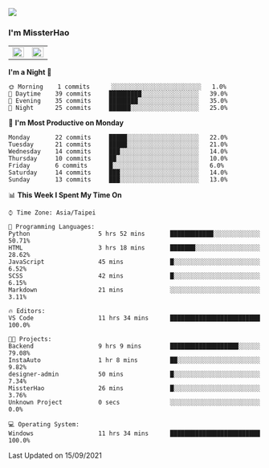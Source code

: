 ![](https://komarev.com/ghpvc/?username=MissterHao&color=ff69b4)

### I'm MissterHao


<!-- Readme stats -->
<!-- https://github.com/anuraghazra/github-readme-stats -->
<table>
<tr>
    <td valign="top" width="50%">
    <img src="https://github-readme-stats.vercel.app/api?username=MissterHao&hide_border=true&show_icons=true&locale=en" align="left" style="width: 100%" />
    </td>
    <td valign="top" width="50%">
    <img src="https://github-readme-stats.vercel.app/api/top-langs?username=MissterHao&hide_border=true&show_icons=true&locale=en&layout=compact" align="left" style="width: 100%" />
    </td>
</tr>
</table>  


<!--START_SECTION:waka-->
**I'm a Night 🦉** 

```text
🌞 Morning    1 commits      ░░░░░░░░░░░░░░░░░░░░░░░░░   1.0% 
🌆 Daytime    39 commits     █████████░░░░░░░░░░░░░░░░   39.0% 
🌃 Evening    35 commits     ████████░░░░░░░░░░░░░░░░░   35.0% 
🌙 Night      25 commits     ██████░░░░░░░░░░░░░░░░░░░   25.0%

```
📅 **I'm Most Productive on Monday** 

```text
Monday       22 commits     █████░░░░░░░░░░░░░░░░░░░░   22.0% 
Tuesday      21 commits     █████░░░░░░░░░░░░░░░░░░░░   21.0% 
Wednesday    14 commits     ███░░░░░░░░░░░░░░░░░░░░░░   14.0% 
Thursday     10 commits     ██░░░░░░░░░░░░░░░░░░░░░░░   10.0% 
Friday       6 commits      █░░░░░░░░░░░░░░░░░░░░░░░░   6.0% 
Saturday     14 commits     ███░░░░░░░░░░░░░░░░░░░░░░   14.0% 
Sunday       13 commits     ███░░░░░░░░░░░░░░░░░░░░░░   13.0%

```


📊 **This Week I Spent My Time On** 

```text
⌚︎ Time Zone: Asia/Taipei

💬 Programming Languages: 
Python                   5 hrs 52 mins       ████████████░░░░░░░░░░░░░   50.71% 
HTML                     3 hrs 18 mins       ███████░░░░░░░░░░░░░░░░░░   28.62% 
JavaScript               45 mins             █░░░░░░░░░░░░░░░░░░░░░░░░   6.52% 
SCSS                     42 mins             █░░░░░░░░░░░░░░░░░░░░░░░░   6.15% 
Markdown                 21 mins             ░░░░░░░░░░░░░░░░░░░░░░░░░   3.11%

🔥 Editors: 
VS Code                  11 hrs 34 mins      █████████████████████████   100.0%

🐱‍💻 Projects: 
Backend                  9 hrs 9 mins        ███████████████████░░░░░░   79.08% 
InstaAuto                1 hr 8 mins         ██░░░░░░░░░░░░░░░░░░░░░░░   9.82% 
designer-admin           50 mins             █░░░░░░░░░░░░░░░░░░░░░░░░   7.34% 
MissterHao               26 mins             █░░░░░░░░░░░░░░░░░░░░░░░░   3.76% 
Unknown Project          0 secs              ░░░░░░░░░░░░░░░░░░░░░░░░░   0.0%

💻 Operating System: 
Windows                  11 hrs 34 mins      █████████████████████████   100.0%

```


 Last Updated on 15/09/2021
<!--END_SECTION:waka-->

<!--
**MissterHao/MissterHao** is a ✨ _special_ ✨ repository because its `README.md` (this file) appears on your GitHub profile.

Here are some ideas to get you started:

- 🔭 I’m currently working on ...
- 🌱 I’m currently learning ...
- 👯 I’m looking to collaborate on ...
- 🤔 I’m looking for help with ...
- 💬 Ask me about ...
- 📫 How to reach me: ...
- 😄 Pronouns: ...
- ⚡ Fun fact: ...
-->
